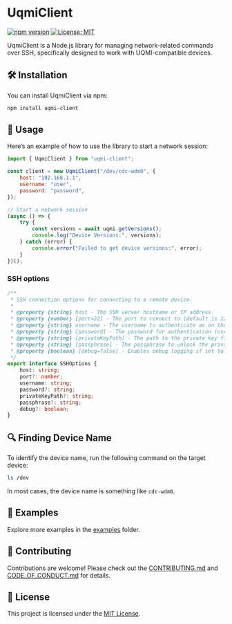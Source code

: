 # UqmiClient

[![npm version](https://badge.fury.io/js/uqmi-client.svg)](https://badge.fury.io/js/uqmi-client)
[![License: MIT](https://img.shields.io/badge/License-MIT-yellow.svg)](https://opensource.org/licenses/MIT)

UqmiClient is a Node.js library for managing network-related commands over SSH, specifically designed to work with UQMI-compatible devices.

## 🛠 Installation

You can install UqmiClient via npm:

```bash
npm install uqmi-client
```

## 🚀 Usage

Here’s an example of how to use the library to start a network session:

```javascript
import { UqmiClient } from "uqmi-client";

const client = new UqmiClient("/dev/cdc-wdm0", {
    host: "192.168.1.1",
    username: "user",
    password: "password",
});

// Start a network session
(async () => {
    try {
        const versions = await uqmi.getVersions();
        console.log("Device Versions:", versions);
    } catch (error) {
        console.error("Failed to get device versions:", error);
    }
})();
```

### SSH options

```typescript
/**
 * SSH connection options for connecting to a remote device.
 *
 * @property {string} host - The SSH server hostname or IP address.
 * @property {number} [port=22] - The port to connect to (default is 22).
 * @property {string} username - The username to authenticate as on the SSH server.
 * @property {string} [password] - The password for authentication (used if no private key is provided).
 * @property {string} [privateKeyPath] - The path to the private key file for authentication (if password is not used).
 * @property {string} [passphrase] - The passphrase to unlock the private key (if the key is encrypted).
 * @property {boolean} [debug=false] - Enables debug logging if set to true, useful for troubleshooting.
 */
export interface SSHOptions {
    host: string;
    port?: number;
    username: string;
    password?: string;
    privateKeyPath?: string;
    passphrase?: string;
    debug?: boolean;
}
```

## 🔍 Finding Device Name

To identify the device name, run the following command on the target device:

```bash
ls /dev
```

In most cases, the device name is something like `cdc-wdm0`.

## 🧪 Examples

Explore more examples in the [examples](/examples) folder.

## 🤝 Contributing

Contributions are welcome! Please check out the [CONTRIBUTING.md](/CONTRIBUTING.md) and [CODE_OF_CONDUCT.md](/CODE_OF_CONDUCT.md) for details.

## 📜 License

This project is licensed under the [MIT License](./LICENSE).
